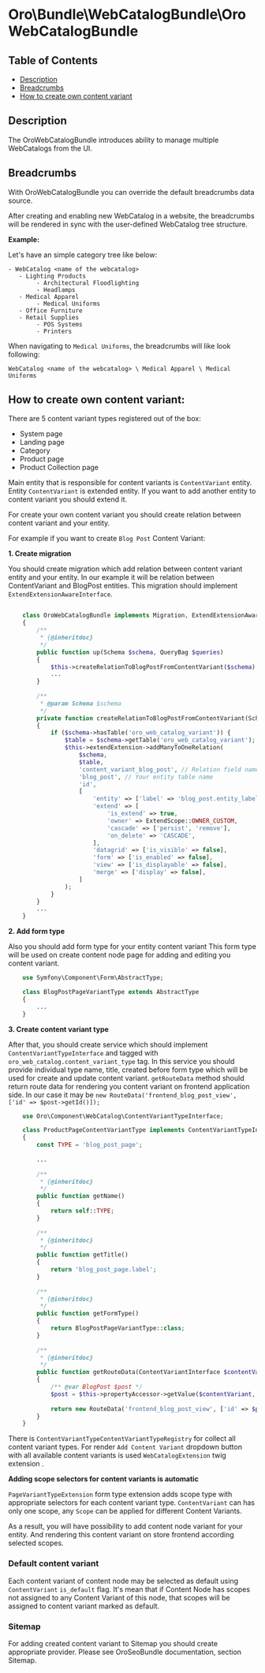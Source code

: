 Oro\Bundle\WebCatalogBundle\OroWebCatalogBundle
===============================================

Table of Contents
-----------------
 - [Description](#description)
 - [Breadcrumbs](#breadcrumbs)
 - [How to create own content variant](#how-to-create-own-content-variant)

Description
------------

The OroWebCatalogBundle introduces ability to manage multiple WebCatalogs from the UI.


Breadcrumbs
------------

With OroWebCatalogBundle you can override the default breadcrumbs data source.

After creating and enabling new WebCatalog in a website, 
the breadcrumbs will be rendered in sync with the user-defined WebCatalog tree structure.


**Example:**

Let's have an simple category tree like below: 
```
- WebCatalog <name of the webcatalog>
   - Lighting Products
        - Architectural Floodlighting
        - Headlamps
   - Medical Apparel
        - Medical Uniforms
   - Office Furniture
   - Retail Supplies
        - POS Systems
        - Printers
```
When navigating to ```Medical Uniforms```, the breadcrumbs
will like look following:
```
WebCatalog <name of the webcatalog> \ Medical Apparel \ Medical Uniforms
```

How to create own content variant:
---------------------------------

There are 5 content variant types registered out of the box:
- System page
- Landing page 
- Category
- Product page
- Product Collection page

Main entity that is responsible for content variants is `ContentVariant` entity.
Entity `ContentVariant` is extended entity. If you want to add another entity to content variant you should extend it.

For create your own content variant you should create relation between content variant and your entity.

For example if you want to create `Blog Post` Content Variant:

**1. Create migration** 

You should create migration which add relation between content variant entity and your entity.
In our example it will be relation between ContentVariant and BlogPost entities.
This migration should implement `ExtendExtensionAwareInterface`.

```php

    class OroWebCatalogBundle implements Migration, ExtendExtensionAwareInterface
    {
        /**
         * {@inheritdoc}
         */
        public function up(Schema $schema, QueryBag $queries)
        {
            $this->createRelationToBlogPostFromContentVariant($schema);
            ...
        }
    
        /**
         * @param Schema $schema
         */
        private function createRelationToBlogPostFromContentVariant(Schema $schema)
        {
            if ($schema->hasTable('oro_web_catalog_variant')) {
                $table = $schema->getTable('oro_web_catalog_variant');
                $this->extendExtension->addManyToOneRelation(
                    $schema,
                    $table,
                    'content_variant_blog_post', // Relation field name
                    'blog_post', // Your entity table name
                    'id',
                    [
                        'entity' => ['label' => 'blog_post.entity_label'], // Your entity label translation key
                        'extend' => [
                            'is_extend' => true,
                            'owner' => ExtendScope::OWNER_CUSTOM,
                            'cascade' => ['persist', 'remove'],
                            'on_delete' => 'CASCADE',
                        ],
                        'datagrid' => ['is_visible' => false],
                        'form' => ['is_enabled' => false],
                        'view' => ['is_displayable' => false],
                        'merge' => ['display' => false],
                    ]
                );
            }
        }
        ...
    }
```

**2. Add form type**

Also you should add form type for your entity content variant
This form type will be used on create content node page for adding and editing you content variant.
```php
    use Symfony\Component\Form\AbstractType;

    class BlogPostPageVariantType extends AbstractType
    {
        ...
    }
```

**3. Create content variant type**

After that, you should create service which should implement `ContentVariantTypeInterface` and tagged with `oro_web_catalog.content_variant_type` tag.
In this service you should provide individual type name, title, created before form type which will be used for create and update content variant.
`getRouteData` method should return route data for rendering you content variant on frontend application side.
In our case it may be `new RouteData('frontend_blog_post_view', ['id' => $post->getId()]);`

```php
    use Oro\Component\WebCatalog\ContentVariantTypeInterface;

    class ProductPageContentVariantType implements ContentVariantTypeInterface
    {
        const TYPE = 'blog_post_page';
        
        ...
        
        /**
         * {@inheritdoc}
         */
        public function getName()
        {
            return self::TYPE;
        }
        
        /**
         * {@inheritdoc}
         */
        public function getTitle()
        {
            return 'blog_post_page.label';
        }
        
        /**
         * {@inheritdoc}
         */
        public function getFormType()
        {
            return BlogPostPageVariantType::class;
        }
        
        /**
         * {@inheritdoc}
         */
        public function getRouteData(ContentVariantInterface $contentVariant)
        {
            /** @var BlogPost $post */
            $post = $this->propertyAccessor->getValue($contentVariant, 'contentVariantBlogPost');
    
            return new RouteData('frontend_blog_post_view', ['id' => $post->getId()]);
        }
    }
```

There is `ContentVariantTypeContentVariantTypeRegistry` for collect all content variant types.
For render `Add Content Variant` dropdown button with all available content variants is used `WebCatalogExtension` twig extension .

**Adding scope selectors for content variants is automatic**

`PageVariantTypeExtension` form type extension adds scope type with appropriate selectors for each content variant type.
`ContentVariant` can has only one scope, any `Scope` can be applied for different Content Variants.

As a result, you will have possibility to add content node variant for your entity.
And rendering this content variant on store frontend according selected scopes.

### Default content variant ###
Each content variant of content node may be selected as default using `ContentVariant` `is_default` flag.
It's mean that if Content Node has scopes not assigned to any Content Variant of this node, that scopes will be assigned to content variant marked as default.

### Sitemap ###
For adding created content variant to Sitemap you should create appropriate provider. Please see OroSeoBundle documentation, section Sitemap.